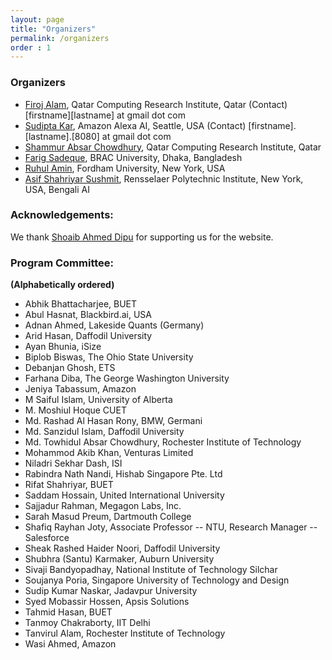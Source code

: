 ```yaml
---
layout: page
title: "Organizers"
permalink: /organizers
order : 1
---
```


### Organizers

- [Firoj Alam](https://sites.google.com/site/firojalam), Qatar Computing Research Institute, Qatar (Contact) [firstname][lastname] at gmail dot com
- [Sudipta Kar](http://sudiptakar.info), Amazon Alexa AI, Seattle, USA (Contact) [firstname].[lastname].[8080] at gmail dot com
- [Shammur Absar Chowdhury](http://shammur.one/), Qatar Computing Research Institute, Qatar
- [Farig Sadeque](https://sites.google.com/site/farigsadeque), BRAC University, Dhaka, Bangladesh
- [Ruhul Amin](https://ruhulsbu.github.io), Fordham University, New York, USA
- [Asif Shahriyar Sushmit](https://people.bengali.ai/sushmit), Rensselaer Polytechnic Institute, New York, USA, Bengali AI


### Acknowledgements:
We thank [Shoaib Ahmed Dipu](https://www.bracu.ac.bd/about/people/shoaib-ahmed-dipu) for supporting us for the website.

<!-- ### Advisory Committee: -->

### Program Committee:
**(Alphabetically ordered)**
- Abhik Bhattacharjee, BUET
- Abul Hasnat, Blackbird.ai, USA
- Adnan Ahmed, Lakeside Quants (Germany)
- Arid Hasan, Daffodil University
- Ayan Bhunia, iSize
- Biplob Biswas, The Ohio State University
- Debanjan Ghosh, ETS
- Farhana Diba, The George Washington University
- Jeniya Tabassum, Amazon
- M Saiful Islam,	University of Alberta
- M. Moshiul Hoque	CUET
- Md. Rashad Al Hasan Rony,	BMW, Germani
- Md. Sanzidul Islam,	Daffodil University
- Md. Towhidul Absar Chowdhury, Rochester Institute of Technology
- Mohammod Akib Khan, Venturas Limited
- Niladri Sekhar Dash, ISI
- Rabindra Nath Nandi, Hishab Singapore Pte. Ltd
- Rifat Shahriyar, BUET
- Saddam Hossain, United International University
- Sajjadur Rahman, Megagon Labs, Inc.
- Sarah Masud Preum, Dartmouth College
- Shafiq Rayhan Joty, Associate Professor -- NTU, Research Manager -- Salesforce
- Sheak Rashed Haider Noori,	Daffodil University
- Shubhra (Santu) Karmaker, Auburn University
- Sivaji Bandyopadhay, National Institute of Technology Silchar
- Soujanya Poria, Singapore University of Technology and Design
- Sudip Kumar Naskar, Jadavpur University
- Syed Mobassir Hossen, Apsis Solutions
- Tahmid Hasan, BUET
- Tanmoy Chakraborty, IIT Delhi
- Tanvirul Alam, Rochester Institute of Technology
- Wasi Ahmed, Amazon
